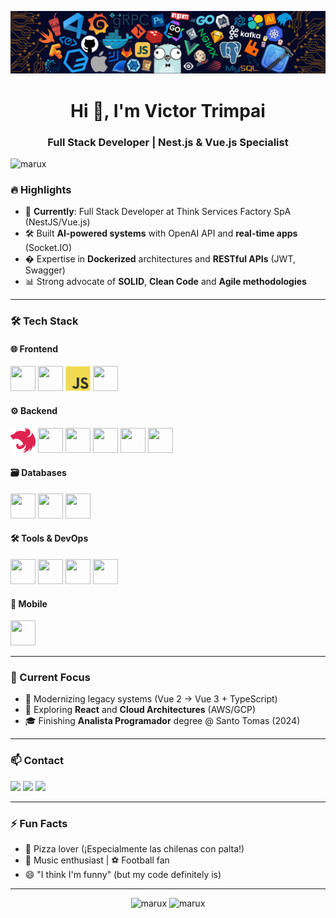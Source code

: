 ![Github Banner](https://github.com/Jaydeep-Yadav/Jaydeep-Yadav/blob/main/banner.png)

<h1 align="center">Hi 👋, I'm Victor Trimpai</h1>
<h3 align="center">Full Stack Developer | Nest.js & Vue.js Specialist</h3>

<p align="left"> <img src="https://komarev.com/ghpvc/?username=marux&label=Profile%20views&color=0e75b6&style=flat" alt="marux" /> </p>

### 🔥 Highlights
- 💼 **Currently**: Full Stack Developer at Think Services Factory SpA (NestJS/Vue.js)
- 🛠️ Built **AI-powered systems** with OpenAI API and **real-time apps** (Socket.IO)
- � Expertise in **Dockerized** architectures and **RESTful APIs** (JWT, Swagger)
- 📊 Strong advocate of **SOLID**, **Clean Code** and **Agile methodologies**

---

### 🛠️ Tech Stack

#### 🌐 **Frontend**
<p>
  <a href="https://vuejs.org/" target="_blank"><img src="https://cdn.jsdelivr.net/gh/devicons/devicon/icons/vuejs/vuejs-original.svg" width="40" height="40"/></a>
  <a href="https://vitejs.dev/" target="_blank"><img src="https://vitejs.dev/logo.svg" width="40" height="40"/></a>
  <a href="https://developer.mozilla.org/en-US/docs/Web/JavaScript" target="_blank"><img src="https://raw.githubusercontent.com/devicons/devicon/master/icons/javascript/javascript-original.svg" width="40" height="40"/></a>
  <a href="https://getbootstrap.com/" target="_blank"><img src="https://cdn.jsdelivr.net/gh/devicons/devicon/icons/bootstrap/bootstrap-original.svg" width="40" height="40"/></a>
</p>

#### ⚙️ **Backend**
<p>
  <a href="https://nestjs.com/" target="_blank"><img src="https://raw.githubusercontent.com/devicons/devicon/master/icons/nestjs/nestjs-original.svg" width="40" height="40"/></a>
  <a href="https://nodejs.org" target="_blank"><img src="https://cdn.jsdelivr.net/gh/devicons/devicon/icons/nodejs/nodejs-original.svg" width="40" height="40"/></a>
  <a href="https://www.typescriptlang.org/" target="_blank"><img src="https://cdn.jsdelivr.net/gh/devicons/devicon/icons/typescript/typescript-original.svg" width="40" height="40"/></a>
  <a href="https://www.python.org" target="_blank"><img src="https://cdn.jsdelivr.net/gh/devicons/devicon/icons/python/python-original.svg" width="40" height="40"/></a>
  <a href="https://www.java.com" target="_blank"><img src="https://cdn.jsdelivr.net/gh/devicons/devicon/icons/java/java-original.svg" width="40" height="40"/></a>
  <a href="https://dotnet.microsoft.com/" target="_blank"><img src="https://cdn.jsdelivr.net/gh/devicons/devicon/icons/dot-net/dot-net-original.svg" width="40" height="40"/></a>
</p>

#### 🗃️ **Databases**
<p>
  <a href="https://www.postgresql.org" target="_blank"><img src="https://cdn.jsdelivr.net/gh/devicons/devicon/icons/postgresql/postgresql-original.svg" width="40" height="40"/></a>
  <a href="https://www.mysql.com/" target="_blank"><img src="https://cdn.jsdelivr.net/gh/devicons/devicon/icons/mysql/mysql-original.svg" width="40" height="40"/></a>
  <a href="https://www.microsoft.com/en-us/sql-server" target="_blank"><img src="https://cdn.jsdelivr.net/gh/devicons/devicon/icons/microsoftsqlserver/microsoftsqlserver-plain.svg" width="40" height="40"/></a>
</p>

#### 🛠️ **Tools & DevOps**
<p>
  <a href="https://www.docker.com/" target="_blank"><img src="https://cdn.jsdelivr.net/gh/devicons/devicon/icons/docker/docker-original.svg" width="40" height="40"/></a>
  <a href="https://git-scm.com/" target="_blank"><img src="https://cdn.jsdelivr.net/gh/devicons/devicon/icons/git/git-original.svg" width="40" height="40"/></a>
  <a href="https://bitbucket.org/" target="_blank"><img src="https://cdn.jsdelivr.net/gh/devicons/devicon/icons/bitbucket/bitbucket-original.svg" width="40" height="40"/></a>
  <a href="https://postman.com" target="_blank"><img src="https://www.vectorlogo.zone/logos/getpostman/getpostman-icon.svg" width="40" height="40"/></a>
</p>

#### 📱 **Mobile**
<p>
  <a href="https://developer.android.com" target="_blank"><img src="https://cdn.jsdelivr.net/gh/devicons/devicon/icons/android/android-original.svg" width="40" height="40"/></a>
</p>

---

### 🌱 Current Focus
- 🔭 Modernizing legacy systems (Vue 2 → Vue 3 + TypeScript)
- 🌱 Exploring **React** and **Cloud Architectures** (AWS/GCP)
- 🎓 Finishing **Analista Programador** degree @ Santo Tomas (2024)

---

### 📫 Contact
<p>
  <a href="https://linkedin.com/in/victor-manuel-trimpai-andrade-9803b4258" target="_blank"><img src="https://img.shields.io/badge/LinkedIn-0077B5?style=for-the-badge&logo=linkedin&logoColor=white"/></a>
  <a href="mailto:victor.trimpai1987@gmail.com" target="_blank"><img src="https://img.shields.io/badge/Gmail-D14836?style=for-the-badge&logo=gmail&logoColor=white"/></a>
  <a href="https://trimpaidev.netlify.app/" target="_blank"><img src="https://img.shields.io/badge/Portfolio-FF5722?style=for-the-badge&logo=google-chrome&logoColor=white"/></a>
</p>

---

### ⚡ Fun Facts
- 🍕 Pizza lover (¡Especialmente las chilenas con palta!)
- 🎸 Music enthusiast | ⚽ Football fan
- 😄 "I think I'm funny" (but my code definitely is)

---

<p align="center">
  <img src="https://github-readme-stats.vercel.app/api/top-langs?username=marux&show_icons=true&theme=radical&layout=compact" alt="marux" />
  <img width="395" src="https://github-readme-stats.vercel.app/api?username=marux&show_icons=true&theme=radical" alt="marux" />
</p>
